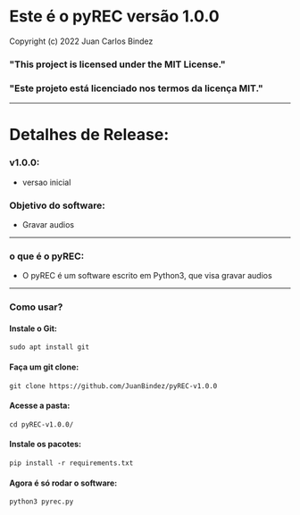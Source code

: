 # Este é o pyREC versão 1.0.0

Copyright (c) 2022 Juan Carlos Bindez

### "This project is licensed under the MIT License."

### "Este projeto está licenciado nos termos da licença MIT."

----------

# Detalhes de Release:

### v1.0.0:

- versao inicial



### Objetivo do software:

- Gravar audios

----------
### o que é o pyREC:

- O pyREC é um software escrito em Python3, que visa gravar audios

----------
### Como usar?

#### Instale o Git:

    sudo apt install git

#### Faça um git clone:

    git clone https://github.com/JuanBindez/pyREC-v1.0.0
    
#### Acesse a pasta:

    cd pyREC-v1.0.0/
    
#### Instale os pacotes:

    pip install -r requirements.txt
    
#### Agora é só rodar o software:

    python3 pyrec.py
